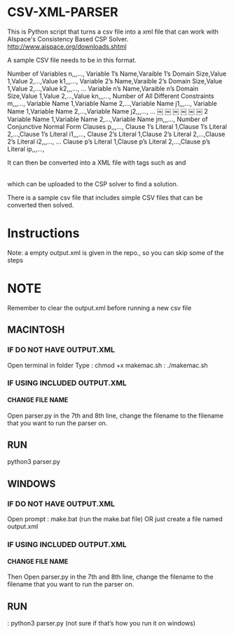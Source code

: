 # CSV-XML-PARSER

This is Python script that turns a csv file into a xml file that can work with AIspace's Consistency Based CSP Solver. http://www.aispace.org/downloads.shtml

A sample CSV file needs to be in this format.

Number of Variables n,,,...,
Variable 1’s Name,Varaible 1’s Domain Size,Value 1,Value 2,...,Value k1,,,...,
Variable 2’s Name,Varaible 2’s Domain Size,Value 1,Value 2,...,Value k2,,,...,
...
Variable n’s Name,Varaible n’s Domain Size,Value 1,Value 2,...,Value kn,,,...,
Number of All Different Constraints m,,,...,
Variable Name 1,Variable Name 2,...,Variable Name j1,,,...,
Variable Name 1,Variable Name 2,...,Variable Name j2,,,...,
...
￼ ￼ ￼ ￼ ￼ ￼
2 
Variable Name 1,Variable Name 2,...,Variable Name jm,,,...,
Number of Conjunctive Normal Form Clauses p,,,...,
Clause 1’s Literal 1,Clause 1’s Literal 2,...,Clause 1’s Literal i1,,,...,
Clause 2’s Literal 1,Clause 2’s Literal 2,...,Clause 2’s Literal i2,,,...,
...
Clause p’s Literal 1,Clause p’s Literal 2,...,Clause p’s Literal ip,,,...,

It can then be converted into a XML file with tags such as <VARIABLENAME> </VARIABLENAME>
and <TABLE> </TABLE> which can be uploaded to the CSP solver to find a solution.

There is a sample csv file that includes simple CSV files that can be converted then solved.

# Instructions

Note: a empty output.xml is given in the repo., so you can skip some of the steps

# NOTE
Remember to clear the output.xml before running a new csv file

## MACINTOSH
### IF DO NOT HAVE OUTPUT.XML
Open terminal in folder
Type 
: chmod +x makemac.sh
: ./makemac.sh

### IF USING INCLUDED OUTPUT.XML
#### CHANGE FILE NAME
Open parser.py
in the 7th and 8th line, change the filename to the filename that you want to run the parser on.

## RUN
python3 parser.py


## WINDOWS

### IF DO NOT HAVE OUTPUT.XML
Open prompt
: make.bat
(run the make.bat file)
OR just create a file named output.xml

### IF USING INCLUDED OUTPUT.XML
#### CHANGE FILE NAME
Then Open parser.py
in the 7th and 8th line, change the filename to the filename that you want to run the parser on.

## RUN
: python3 parser.py
(not sure if that’s how you run it on windows)

